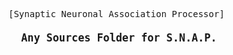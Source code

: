 <pre>
[Synaptic Neuronal Association Processor]
<b><big>
  Any Sources Folder for S.N.A.P.
  
  

</b></big>
</pre>
